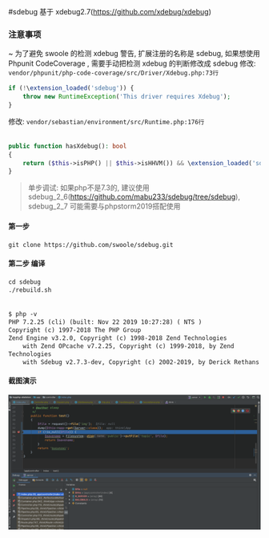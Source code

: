 
#sdebug
基于 xdebug2.7(https://github.com/xdebug/xdebug)

### 注意事项
~ 为了避免 swoole 的检测 xdebug 警告, 扩展注册的名称是 sdebug, 如果想使用 Phpunit CodeCoverage , 需要手动把检测 xdebug 的判断修改成 sdebug
修改:
`vendor/phpunit/php-code-coverage/src/Driver/Xdebug.php:73行`
```php
if (!\extension_loaded('sdebug')) {
    throw new RuntimeException('This driver requires Xdebug');
}
```
修改:
`vendor/sebastian/environment/src/Runtime.php:176行`

```php

public function hasXdebug(): bool
{
    return ($this->isPHP() || $this->isHHVM()) && \extension_loaded('sdebug');
}

```

>单步调试: 如果php不是7.3的, 建议使用 sdebug_2_6(https://github.com/mabu233/sdebug/tree/sdebug), sdebug_2_7 可能需要与phpstorm2019搭配使用

#### 第一步
```shell
git clone https://github.com/swoole/sdebug.git
```
#### 第二步 编译
```shell
cd sdebug
./rebuild.sh


$ php -v
PHP 7.2.25 (cli) (built: Nov 22 2019 10:27:28) ( NTS )
Copyright (c) 1997-2018 The PHP Group
Zend Engine v3.2.0, Copyright (c) 1998-2018 Zend Technologies
    with Zend OPcache v7.2.25, Copyright (c) 1999-2018, by Zend Technologies
    with Sdebug v2.7.3-dev, Copyright (c) 2002-2019, by Derick Rethans
```


#### 截图演示
![](/assets/WX20200206-134340@2x.png)